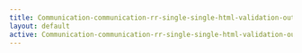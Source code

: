 ```yaml
---
title: Communication-communication-rr-single-single-html-validation-output-intro
layout: default
active: Communication-communication-rr-single-single-html-validation-output-intro
---
```


